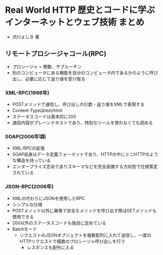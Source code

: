 # Real World HTTP 歴史とコードに学ぶインターネットとウェブ技術 まとめ
- 渋川よしき 著

## リモートプロシージャコール(RPC)
- プロシージャ = 関数、サブルーチン
- 別のコンピュータにある機能を自分のコンピュータ内であるかのように呼び出し、必要に応じて返り値を受け取る

### XML-RPC(1998年)
- POSTメソッドで通信し、呼び出しの引数・返り値をXMLで表現する
- Content-Typeはtext/html
- ステータスコードは基本的に200
- 通信内容がプレーンテキストであり、特別なツールを使わなくても読める

### SOAP(2006年頃)
- XML-RPCの拡張
- SOAP自身はデータ定義フォーマットであり、HTTPの中にミニHTTPのような構造を持っている
- エンタープライズ志向でありスキーマなどを完全装備する方向性で仕様策定されている

### JSON-RPC(2006年)
- XMLの代わりにJSONを使用したRPC
- シンプルな仕様
- POSTメソッド以外に冪等で安全なメソッドを呼び出す際はGETメソッドも使用できる
- 200以外のステータスコードも独自に定めている
- Batchモード
  - リクエストのJSONオブジェクトを複数配列に入れて送信し、一度のHTTPリクエストで複数のプロシージャ呼び出しを行う
    -  レスポンスも配列に入る
